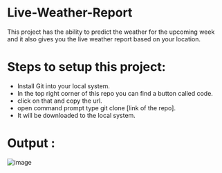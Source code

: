 # Live-Weather-Report
This project has the ability to predict the weather for the upcoming week and it also gives you the live weather report based on your location.

# Steps to setup this project:
- Install Git into your local system.
- In the top right corner of this repo you can find a button called code.
- click on that and copy the url.
- open command prompt type git clone [link of the repo].
- It will be downloaded to the local system.

# Output :

![image](https://github.com/user-attachments/assets/12d98cf8-f421-4cb5-bd45-db25a9be5c70)
